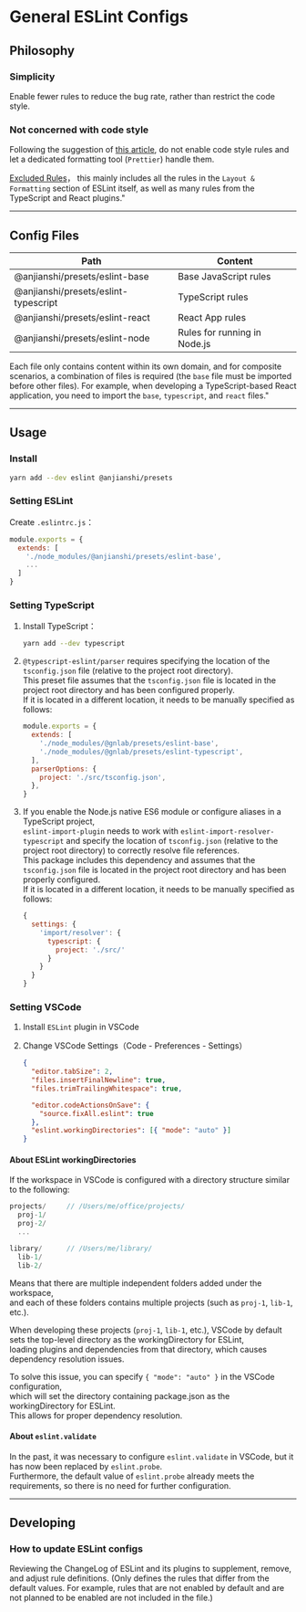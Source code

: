 # General ESLint Configs

## Philosophy

### Simplicity

Enable fewer rules to reduce the bug rate, rather than restrict the code style.

### Not concerned with code style

Following the suggestion of [this article](https://typescript-eslint.io/linting/troubleshooting/formatting/),
do not enable code style rules and let a dedicated formatting tool (`Prettier`) handle them.

[Excluded Rules](https://github.com/prettier/eslint-config-prettier/blob/main/index.js)，
this mainly includes all the rules in the `Layout & Formatting` section of ESLint itself, as well as many rules from the TypeScript and React plugins."

---

## Config Files

| Path                                 | Content                      |
| ------------------------------------ | ---------------------------- |
| @anjianshi/presets/eslint-base       | Base JavaScript rules        |
| @anjianshi/presets/eslint-typescript | TypeScript rules             |
| @anjianshi/presets/eslint-react      | React App rules              |
| @anjianshi/presets/eslint-node       | Rules for running in Node.js |

Each file only contains content within its own domain, and for composite scenarios, a combination of files is required (the `base` file must be imported before other files).
For example, when developing a TypeScript-based React application, you need to import the `base`, `typescript`, and `react` files."

---

## Usage

### Install

```sh
yarn add --dev eslint @anjianshi/presets
```

### Setting ESLint

Create `.eslintrc.js`：

```js
module.exports = {
  extends: [
    './node_modules/@anjianshi/presets/eslint-base',
    ...
  ]
}
```

### Setting TypeScript

1.  Install TypeScript：

    ```sh
    yarn add --dev typescript
    ```

2.  `@typescript-eslint/parser` requires specifying the location of the `tsconfig.json` file (relative to the project root directory).  
    This preset file assumes that the `tsconfig.json` file is located in the project root directory and has been configured properly.  
    If it is located in a different location, it needs to be manually specified as follows:

    ```js
    module.exports = {
      extends: [
        './node_modules/@gnlab/presets/eslint-base',
        './node_modules/@gnlab/presets/eslint-typescript',
      ],
      parserOptions: {
        project: './src/tsconfig.json',
      },
    }
    ```

3.  If you enable the Node.js native ES6 module or configure aliases in a TypeScript project,  
    `eslint-import-plugin` needs to work with `eslint-import-resolver-typescript` and specify the location of `tsconfig.json` (relative to the project root directory) to correctly resolve file references.  
    This package includes this dependency and assumes that the `tsconfig.json` file is located in the project root directory and has been properly configured.  
    If it is located in a different location, it needs to be manually specified as follows:

    ```js
    {
      settings: {
        'import/resolver': {
          typescript: {
            project: './src/'
          }
        }
      }
    }
    ```

### Setting VSCode

1. Install `ESLint` plugin in VSCode

2. Change VSCode Settings（Code - Preferences - Settings）

   ```json
   {
     "editor.tabSize": 2,
     "files.insertFinalNewline": true,
     "files.trimTrailingWhitespace": true,

     "editor.codeActionsOnSave": {
       "source.fixAll.eslint": true
     },
     "eslint.workingDirectories": [{ "mode": "auto" }]
   }
   ```

#### About ESLint workingDirectories

If the workspace in VSCode is configured with a directory structure similar to the following:

```js
projects/     // /Users/me/office/projects/
  proj-1/
  proj-2/
  ...

library/      // /Users/me/library/
  lib-1/
  lib-2/
```

Means that there are multiple independent folders added under the workspace,  
and each of these folders contains multiple projects (such as `proj-1`, `lib-1`, etc.).

When developing these projects (`proj-1`, `lib-1`, etc.), VSCode by default sets the top-level directory as the workingDirectory for ESLint,  
loading plugins and dependencies from that directory, which causes dependency resolution issues.

To solve this issue, you can specify `{ "mode": "auto" }` in the VSCode configuration,  
which will set the directory containing package.json as the workingDirectory for ESLint.  
This allows for proper dependency resolution.

#### About `eslint.validate`

In the past, it was necessary to configure `eslint.validate` in VSCode, but it has now been replaced by `eslint.probe`.  
Furthermore, the default value of `eslint.probe` already meets the requirements, so there is no need for further configuration.

---

## Developing

### How to update ESLint configs

Reviewing the ChangeLog of ESLint and its plugins to supplement, remove, and adjust rule definitions.
(Only defines the rules that differ from the default values. For example, rules that are not enabled by default and are not planned to be enabled are not included in the file.)
